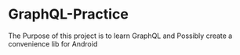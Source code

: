 # GraphQL-Practice
The Purpose of this project is to learn GraphQL and Possibly create a convenience lib for Android
